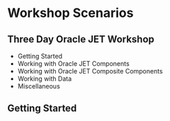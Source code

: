 # Workshop Scenarios

## Three Day Oracle JET Workshop

   * Getting Started
   * Working with Oracle JET Components
   * Working with Oracle JET Composite Components
   * Working with Data
   * Miscellaneous
   
## Getting Started   

